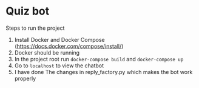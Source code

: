 # Quiz bot

Steps to run the project

1. Install Docker and Docker Compose (https://docs.docker.com/compose/install/)
2. Docker should be running
3. In the project root run `docker-compose build` and `docker-compose up`
4. Go to `localhost` to view the chatbot
5. I have done The changes in reply_factory.py which makes the bot work properly
